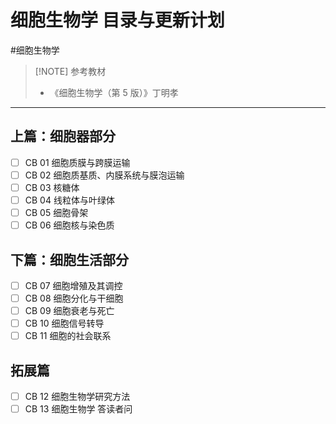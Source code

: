 # 细胞生物学 目录与更新计划
#细胞生物学 

> [!NOTE] 参考教材
> - 《细胞生物学（第 5 版）》丁明孝


---
## 上篇：细胞器部分
- [ ] CB 01 细胞质膜与跨膜运输
- [ ] CB 02 细胞质基质、内膜系统与膜泡运输
- [ ] CB 03 核糖体
- [ ] CB 04 线粒体与叶绿体
- [ ] CB 05 细胞骨架
- [ ] CB 06 细胞核与染色质

## 下篇：细胞生活部分
- [ ] CB 07 细胞增殖及其调控
- [ ] CB 08 细胞分化与干细胞
- [ ] CB 09 细胞衰老与死亡
- [ ] CB 10 细胞信号转导
- [ ] CB 11 细胞的社会联系

## 拓展篇
- [ ] CB 12 细胞生物学研究方法
- [ ] CB 13 细胞生物学 答读者问
